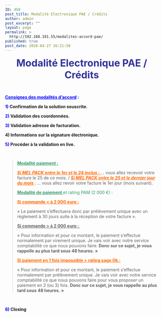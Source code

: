 ```yaml
---
ID: 450
post_title: Modalité Electronique PAE / Crédits
author: admin
post_excerpt: ""
layout: page
permalink: >
  http://192.168.191.55/modalites-accord-pae/
published: true
post_date: 2018-04-27 16:21:58
---
```

<p style="text-align: center;"><span style="font-size: 24pt; color: #333399;"><b>Modalité Electronique PAE / Crédits</b></span></p>
&nbsp;

<span style="color: #0000ff;"><u><b>Consignes des modalités d’accord</b></u><b> :</b></span>

<span style="color: #0000ff;"><b>1) </b></span><b>Confirmation de la solution souscrite.</b>

<span style="color: #0000ff;"><b>2) </b></span><b>Validation des coordonnées.</b>

<span style="color: #0000ff;"><b>3) </b></span><b>Validation adresse de facturation.</b>

<b>4) </b><b>Informations sur la signature électronique.</b>

<span style="color: #0000ff;"><b>5) </b></span><b>Procéder à la validation en live.</b>

&nbsp;
<blockquote><span style="color: #339966;"><u><b>Modalité paiement :</b></u></span>

<span style="color: #ff6600;"><u><b><i>Si MEL PACK entre le 1</i></b></u><u><b><i>er</i></b></u><u><b><i> et le 24 inclus </i></b></u><u><b>: </b></u></span>… vous allez recevoir votre facture le 25 de ce mois. / <span style="color: #ff6600;"><u><b><i>Si MEL PACK entre le 25 et le dernier jour du mois </i></b></u>:</span> … vous allez revoir votre facture le 1er jour (mois suivant).

<span style="color: #339966;"><u><b>Modalité de paiement </b></u>et rating PAM (2 000 €) :</span>

<span style="color: #ff6600;"><u><b>Si commande &lt; à 2 000 euro :</b></u></span>

« Le paiement s’effectuera donc par prélèvement unique avec un règlement à 30 jours suite à la réception de votre facture ».

<u><b>Si commande &gt; à 2 000 euro :  </b></u>

« Pour information et pour ce montant, le paiement s’effectue normalement par virement unique. Je vais voir avec notre service comptabilité ce que nous pouvons faire.<b> Donc sur ce sujet, je vous rappelle au plus tard sous 48 heures. »</b>

<span style="color: #ff6600;"><u><b>Si paiement en 1 fois impossible + rating sage Ok :</b></u></span>

« Pour information et pour ce montant, le paiement s’effectue normalement par prélèvement unique. Je vais voir avec notre service comptabilité ce que nous pouvons faire pour vous proposer un paiement en 2 (ou 3) fois. <b>Donc sur ce sujet, je vous rappelle au plus tard sous 48 heures. »</b></blockquote>
&nbsp;

<span style="color: #0000ff;"><b>6) </b></span><b>Closing</b>